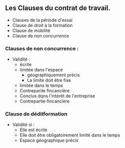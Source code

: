 ## Les Clauses du contrat de travail.
- Clauses de la période d'essai
- Clause de droit à la formation
- Clause de mobilité
- Clause de non concurrence

### Clauses de non concurrence :
- Validité :
  - écrite
  - limitée dans l'espace
    - géographiquement précis
    - La limite doit être fixe
  - limitée dans le temps
  - Contreparite fincancière
  - Conclus dqns l'intérêt de l'entreprise
  - Contrepartie fincancière

### Clause de déditformation
- Validité si :
  - Elle est écrite
  - Elle doit être obligatoirement limité dans le temps
  - Espace géographique précis
  
